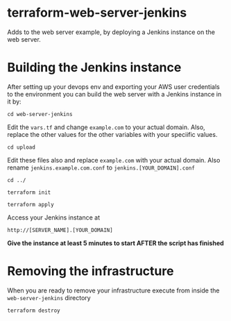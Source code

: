 # terraform-web-server-jenkins
Adds to the web server example, by deploying a Jenkins instance on the web server.

# Building the Jenkins instance

After setting up your devops env and exporting your AWS user credentials to the environment you can build the web server with a Jenkins instance in it by:

``cd web-server-jenkins``

Edit the ``vars.tf`` and change ``example.com`` to your actual domain.  Also, replace the other values for the other variables with your speciific values.

``cd upload``

Edit these files also and replace ``example.com`` with your actual domain.  Also rename ``jenkins.example.com.conf`` to ``jenkins.[YOUR_DOMAIN].conf``

``cd ../``

``terraform init``

``terraform apply``

Access your Jenkins instance at

``http://[SERVER_NAME].[YOUR_DOMAIN]``

**Give the instance at least 5 minutes to start AFTER the script has finished**

# Removing the infrastructure

When you are ready to remove your infrastructure execute from inside the ``web-server-jenkins`` directory

``terraform destroy``
